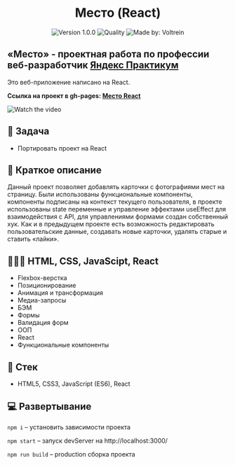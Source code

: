 <h1 align="center">
    Место (React)
</h1>
<p align="center">
    <img alt="Version 1.0.0" src="https://img.shields.io/badge/version-1.0.0-blue" />
    <img alt="Quality" src="https://img.shields.io/badge/status-release-green.svg" >
    <img alt="Made by: Voltrein" src="https://img.shields.io/badge/made%20by-Voltrein--code-blue" />
</p>

## «Место» - проектная работа по профессии веб-разработчик [Яндекс Практикум](https://praktikum.yandex.ru "Яндекс Практикум")

Это веб-приложение написано на React. 

**Ссылка на проект в gh-pages: [Место React](https://voltrein-code.github.io/mesto/)**

![Watch the video](./public/preview.gif)


## 📖 Задача

- Портировать проект на React

## 📃 Краткое описание

Данный проект позволяет добавлять карточки с фотографиями мест на страницу. Были использованы функциональные компоненты, компоненты подписаны на контекст текущего пользователя, в проекте использованы state переменные и управление эффектами useEffect для взаимодействия с API, для управлениями формами создан собственный хук. Как и в предыдущем проекте есть возможность редактировать пользовательские данные, создавать новые карточки, удалять старые и ставить «лайки».

## 👨🏻‍💻 HTML, CSS, JavaScipt, React

- Flexbox-верстка
- Позиционирование
- Анимация и трансформация
- Медиа-запросы
- БЭМ
- Формы
- Валидация форм
- ООП
- React
- Функциональные компоненты

## 📃 Стек

- HTML5, CSS3, JavaScript (ES6), React

## 💻 Развертывание

`npm i` – установить зависимости проекта

`npm start` – запуск devServer на http://localhost:3000/

`npm run build` – production сборка проекта
